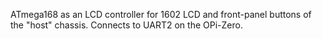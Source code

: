 ATmega168 as an LCD controller for 1602 LCD and front-panel buttons of the "host" chassis.  Connects to UART2 on the OPi-Zero.
